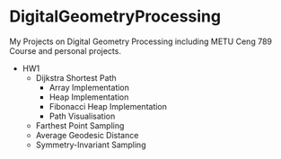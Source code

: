 # DigitalGeometryProcessing
My Projects on Digital Geometry Processing including METU Ceng 789 Course and personal projects.

  + HW1 
    + Dijkstra Shortest Path
      + Array Implementation
      + Heap Implementation
      + Fibonacci Heap Implementation
      + Path Visualisation
    + Farthest Point Sampling
    + Average Geodesic Distance
    + Symmetry-Invariant Sampling   
